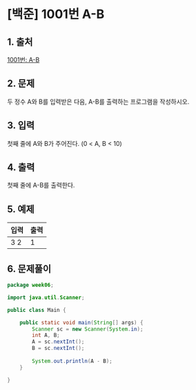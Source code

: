# [백준] 1001번 A-B

## 1. 출처

[1001번: A-B](https://www.acmicpc.net/problem/1001)

## 2. 문제

두 정수 A와 B를 입력받은 다음, A-B를 출력하는 프로그램을 작성하시오.

## 3. 입력

첫째 줄에 A와 B가 주어진다. (0 < A, B < 10)

## 4. 출력

첫째 줄에 A-B를 출력한다.

## 5. 예제

| 입력 | 출력 |
| --- | --- |
| 3 2 | 1 |

## 6. 문제풀이

```java
package week06;

import java.util.Scanner;

public class Main {

	public static void main(String[] args) {
		Scanner sc = new Scanner(System.in);
		int A, B;
		A = sc.nextInt();
		B = sc.nextInt();
		
		System.out.println(A - B);
	}

}
```